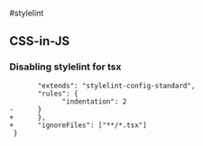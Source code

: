 #stylelint

## CSS-in-JS

### Disabling stylelint for tsx

```
       "extends": "stylelint-config-standard",
       "rules": {
             "indentation": 2
-      }
+      },
+      "ignoreFiles": ["**/*.tsx"]
 }

```